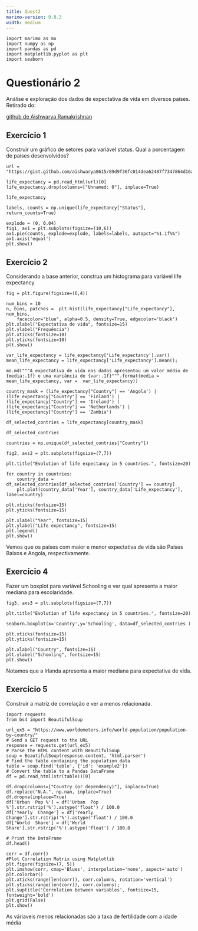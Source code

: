 ```yaml
---
title: Quest2
marimo-version: 0.8.3
width: medium
---
```


```{.python.marimo}
import marimo as mo
import numpy as np
import pandas as pd
import matplotlib.pyplot as plt
import seaborn
```

# Questionário 2

Análise e exploração dos dados de expectativa de vida em diversos países. Retirado do:

[github de Aishwarya Ramakrishnan](https://gist.github.com/aishwarya8615/89d9f36fc014dea62487f7347864d16a)
<!---->
## Exercício 1

Construir um gráfico de setores para variável status. Qual a porcentagem de países desenvolvidos?

```{.python.marimo}
url = "https://gist.github.com/aishwarya8615/89d9f36fc014dea62487f7347864d16a"

life_expectancy = pd.read_html(url)[0]
life_expectancy.drop(columns=["Unnamed: 0"], inplace=True)
```

```{.python.marimo}
life_expectancy
```

```{.python.marimo}
labels, counts = np.unique(life_expectancy["Status"], return_counts=True)
```

```{.python.marimo}
explode = (0, 0.04)
fig1, ax1 = plt.subplots(figsize=(10,6))
ax1.pie(counts, explode=explode, labels=labels, autopct="%1.1f%%")
ax1.axis('equal')
plt.show()
```

## Exercício 2

Considerando a base anterior, construa um histograma para variável life expectancy

```{.python.marimo}
fig = plt.figure(figsize=(6,4))

num_bins = 10 
n, bins, patches =  plt.hist(life_expectancy["Life_expectancy"], num_bins,
    facecolor="blue", alpha=0.5, density=True, edgecolor='black')
plt.xlabel("Expectativa de vida", fontsize=15)
plt.ylabel("Frequência")
plt.xticks(fontsize=10)
plt.yticks(fontsize=10)
plt.show()
```

```{.python.marimo}
var_life_expectancy = life_expectancy['Life_expectancy'].var()
mean_life_expectancy = life_expectancy['Life_expectancy'].mean();
```

```{.python.marimo hide_code="true"}
mo.md("""A expectativa de vida nos dados apresentou um valor médio de {media:.1f} e uma variância de {var:.1f}""".format(media = mean_life_expectancy, var =  var_life_expectancy))
```

```{.python.marimo}
country_mask = (life_expectancy["Country"] == 'Angola') | (life_expectancy["Country"] == 'Finland') | (life_expectancy["Country"] == 'Ireland') | (life_expectancy["Country"] == 'Netherlands') | (life_expectancy["Country"] == 'Zambia')
```

```{.python.marimo}
df_selected_contries = life_expectancy[country_mask]
```

```{.python.marimo}
df_selected_contries
```

```{.python.marimo}
countries = np.unique(df_selected_contries["Country"])

fig2, axs2 = plt.subplots(figsize=(7,7))

plt.title("Evolution of life expectancy in 5 countries.", fontsize=20)

for country in countries:
    country_data = df_selected_contries[df_selected_contries['Country'] == country]
    plt.plot(country_data['Year'], country_data['Life_expectancy'], label=country)

plt.xticks(fontsize=15)
plt.yticks(fontsize=15)

plt.xlabel("Year", fontsize=15)
plt.ylabel("Life expectancy", fontsize=15)
plt.legend()
plt.show()
```

Vemos que os países com maior e menor expectativa de vida são Países Baixos e Angola, respectivamente.
<!---->
## Exercício 4

Fazer um boxplot para variável Schooling e ver qual apresenta a maior mediana para escolaridade.

```{.python.marimo}
fig3, axs3 = plt.subplots(figsize=(7,7))

plt.title("Evolution of life expectancy in 5 countries.", fontsize=20)

seaborn.boxplot(x='Country',y='Schooling', data=df_selected_contries )

plt.xticks(fontsize=15)
plt.yticks(fontsize=15)

plt.xlabel("Country", fontsize=15)
plt.ylabel("Schooling", fontsize=15)
plt.show()
```

Notamos que a Irlanda apresenta a maior mediana para expectativa de vida.
<!---->
## Exercício 5

Construir a matriz de correlação e ver a menos relacionada.

```{.python.marimo}
import requests
from bs4 import BeautifulSoup
```

```{.python.marimo}
url_ex5 = "https://www.worldometers.info/world-population/population-by-country/"
# Send a GET request to the URL
response = requests.get(url_ex5)
# Parse the HTML content with BeautifulSoup
soup = BeautifulSoup(response.content, 'html.parser')
# Find the table containing the population data
table = soup.find('table', {'id': 'example2'})
# Convert the table to a Pandas DataFrame
df = pd.read_html(str(table))[0]

df.drop(columns=["Country (or dependency)"], inplace=True)
df.replace("N.A.", np.nan, inplace=True)
df.dropna(inplace=True)
df['Urban  Pop %'] = df['Urban  Pop %'].str.rstrip('%').astype('float') / 100.0
df['Yearly  Change'] = df['Yearly  Change'].str.rstrip('%').astype('float') / 100.0
df['World  Share'] = df['World  Share'].str.rstrip('%').astype('float') / 100.0

# Print the DataFrame
df.head()
```

```{.python.marimo hide_code="true"}
corr = df.corr()
#Plot Correlation Matrix using Matplotlib
plt.figure(figsize=(7, 5))
plt.imshow(corr, cmap='Blues', interpolation='none', aspect='auto')
plt.colorbar()
plt.xticks(range(len(corr)), corr.columns, rotation='vertical')
plt.yticks(range(len(corr)), corr.columns);
plt.suptitle('Correlation between variables', fontsize=15, fontweight='bold')
plt.grid(False)
plt.show()
```

As váriaveis menos relacionadas são a taxa de fertilidade com a idade média